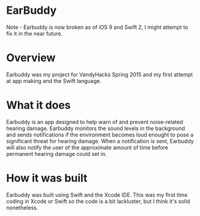 # EarBuddy

Note - Earbuddy is now broken as of iOS 9 and Swift 2, I might attempt to fix it in the near future.

# Overview
Earbuddy was my project for VandyHacks Spring 2015 and my first attempt at app making and the Swift language.

# What it does
Earbuddy is an app designed to help warn of and prevent noise-related hearing damage.  Earbuddy monitors the sound levels
in the background and sends notifications if the environment becomes loud enought to pose a significant threat for hearing damage.  When a notification is sent, Earbuddy will also notify the user of the approximate amount of time before permanent hearing damage could set in.

# How it was built
Earbuddy was built using Swift and the Xcode IDE.  This was my first time coding in Xcode or Swift so the code is a bit lackluster, but I think it's solid nonetheless.
